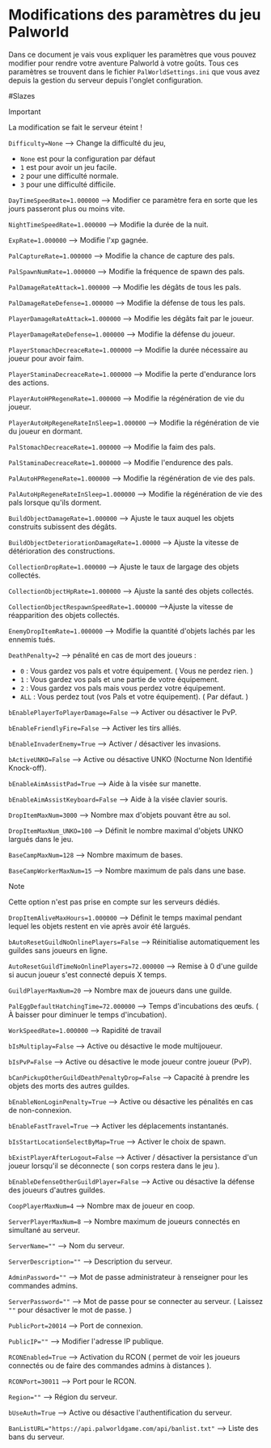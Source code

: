 # Modifications des paramètres du jeu Palworld

Dans ce document je vais vous expliquer les paramètres que vous pouvez modifier pour rendre votre aventure Palworld à votre goûts. Tous ces paramètres se trouvent dans le fichier `PalWorldSettings.ini` que vous avez depuis la gestion du serveur depuis l'onglet configuration.

#Slazes

>[!IMPORTANT]
> La modification se fait le serveur éteint !



`Difficulty=None` --> Change la difficulté du jeu, 
- `None` est pour la configuration par défaut 
- `1` est pour avoir un jeu facile.
- `2` pour une difficulté normale.
- `3` pour une difficulté difficile.

`DayTimeSpeedRate=1.000000` --> Modifier ce paramètre fera en sorte que les jours passeront plus ou moins vite.

`NightTimeSpeedRate=1.000000` --> Modifie la durée de la nuit.

`ExpRate=1.000000` --> Modifie l'xp gagnée.

`PalCaptureRate=1.000000` --> Modifie la chance de capture des pals.

`PalSpawnNumRate=1.000000` --> Modifie la fréquence de spawn des pals.

`PalDamageRateAttack=1.000000` --> Modifie les dégâts de tous les pals.

`PalDamageRateDefense=1.000000` --> Modifie la défense de tous les pals.

`PlayerDamageRateAttack=1.000000` --> Modifie les dégâts fait par le joueur.

`PlayerDamageRateDefense=1.000000` --> Modifie la défense du joueur.

`PlayerStomachDecreaceRate=1.000000` --> Modifie la durée nécessaire au joueur pour avoir faim.

`PlayerStaminaDecreaceRate=1.000000` --> Modifie la perte d'endurance lors des actions.

`PlayerAutoHPRegeneRate=1.000000` --> Modifie la régénération de vie du joueur.

`PlayerAutoHpRegeneRateInSleep=1.000000` --> Modifie la régénération de vie du joueur en dormant.

`PalStomachDecreaceRate=1.000000` --> Modifie la faim des pals.

`PalStaminaDecreaceRate=1.000000` --> Modifie l'endurence des pals.

`PalAutoHPRegeneRate=1.000000` --> Modifie la régénération de vie des pals.

`PalAutoHpRegeneRateInSleep=1.000000` --> Modifie la régénération de vie des pals lorsque qu'ils dorment.

`BuildObjectDamageRate=1.000000` -->  Ajuste le taux auquel les objets construits subissent des dégâts.

`BuildObjectDeteriorationDamageRate=1.00000` --> Ajuste la vitesse de détérioration des constructions.

`CollectionDropRate=1.000000` --> Ajuste le taux de largage des objets collectés.

`CollectionObjectHpRate=1.000000` --> Ajuste la santé des objets collectés.

`CollectionObjectRespawnSpeedRate=1.000000` -->Ajuste la vitesse de réapparition des objets collectés. 

`EnemyDropItemRate=1.000000` --> Modifie la quantité d'objets lachés par les ennemis tués.
 
`DeathPenalty=2` --> pénalité en cas de mort des joueurs :
- `0` : Vous gardez vos pals et votre équipement. ( Vous ne perdez rien. )
- `1` : Vous gardez vos pals et une partie de votre équipement.
- `2` : Vous gardez vos pals mais vous perdez votre équipement.
- `ALL` : Vous perdez tout (vos Pals et votre équipement). ( Par défaut. )

`bEnablePlayerToPlayerDamage=False` --> Activer ou désactiver le PvP.

`bEnableFriendlyFire=False` --> Activer les tirs alliés.

`bEnableInvaderEnemy=True` --> Activer / désactiver les invasions.

`bActiveUNKO=False` --> Active ou désactive UNKO (Nocturne Non Identifié Knock-off).

`bEnableAimAssistPad=True` --> Aide à la visée sur manette.

`bEnableAimAssistKeyboard=False` --> Aide à la visée clavier souris.

`DropItemMaxNum=3000` --> Nombre max d'objets pouvant être au sol.

`DropItemMaxNum_UNKO=100` --> Définit le nombre maximal d'objets UNKO largués dans le jeu.

`BaseCampMaxNum=128` --> Nombre maximum de bases.

`BaseCampWorkerMaxNum=15` --> Nombre maximum de pals dans une base. 
> [!NOTE]
> Cette option n'est pas prise en compte sur les serveurs dédiés.

`DropItemAliveMaxHours=1.000000` --> Définit le temps maximal pendant lequel les objets restent en vie après avoir été largués.

`bAutoResetGuildNoOnlinePlayers=False` --> Réinitialise automatiquement les guildes sans joueurs en ligne.

`AutoResetGuildTimeNoOnlinePlayers=72.000000` --> Remise à 0 d'une guilde si aucun joueur s'est connecté depuis X temps.

`GuildPlayerMaxNum=20` --> Nombre max de joueurs dans une guilde.

`PalEggDefaultHatchingTime=72.000000` --> Temps d'incubations des œufs. ( À baisser pour diminuer le temps d'incubation).

`WorkSpeedRate=1.000000` --> Rapidité de travail

`bIsMultiplay=False` --> Active ou désactive le mode multijoueur.

`bIsPvP=False` --> Active ou désactive le mode joueur contre joueur (PvP).

`bCanPickupOtherGuildDeathPenaltyDrop=False` --> Capacité à prendre les objets des morts des autres guildes.

`bEnableNonLoginPenalty=True` -->  Active ou désactive les pénalités en cas de non-connexion.

`bEnableFastTravel=True` --> Activer les déplacements instantanés.

`bIsStartLocationSelectByMap=True` --> Activer le choix de spawn.

`bExistPlayerAfterLogout=False` --> Activer / désactiver la persistance d'un joueur lorsqu'il se déconnecte ( son corps restera dans le jeu ).

`bEnableDefenseOtherGuildPlayer=False` -->  Active ou désactive la défense des joueurs d'autres guildes.

`CoopPlayerMaxNum=4` --> Nombre max de joueur en coop.

`ServerPlayerMaxNum=8` --> Nombre maximum de joueurs connectés en simultané au serveur.

`ServerName=""` --> Nom du serveur.

`ServerDescription=""` --> Description du serveur.

`AdminPassword=""` --> Mot de passe administrateur à renseigner pour les commandes admins.

`ServerPassword=""` --> Mot de passe pour se connecter au serveur. ( Laissez `""` pour désactiver le mot de passe. )

`PublicPort=20014` --> Port de connexion.

`PublicIP=""` --> Modifier l'adresse IP publique.

`RCONEnabled=True` --> Activation du RCON ( permet de voir les joueurs connectés ou de faire des commandes admins à distances ).

`RCONPort=30011` --> Port pour le RCON.

`Region=""` --> Région du serveur.

`bUseAuth=True` --> Active ou désactive l'authentification du serveur.<!-- À préciser l'effet des deux valeurs-->

`BanListURL="https://api.palworldgame.com/api/banlist.txt"` --> Liste des bans du serveur.
